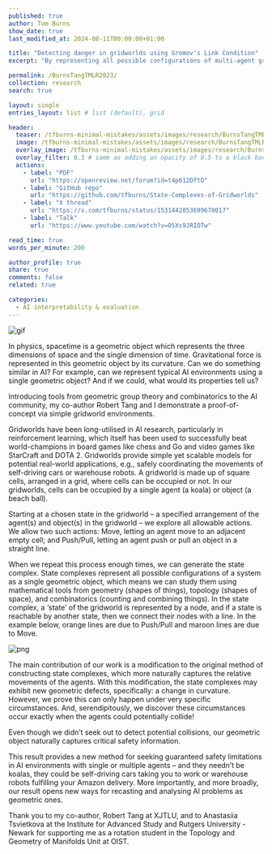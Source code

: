 ```yaml
---
published: true
author: Tom Burns
show_date: true
last_modified_at: 2024-08-11T00:00:00+01:00

title: "Detecting danger in gridworlds using Gromov's Link Condition"
excerpt: "By representing all possible configurations of multi-agent gridworlds as a single geometric space, we show positive curvature detects potential collisions."

permalink: /BurnsTangTMLR2023/
collection: research
search: true

layout: single
entries_layout: list # list (default), grid

header:
  teaser: /tfburns-minimal-mistakes/assets/images/research/BurnsTangTMLR2023/petal-walk-th.PNG
  image: /tfburns-minimal-mistakes/assets/images/research/BurnsTangTMLR2023/petal-walk.PNG
  overlay_image: /tfburns-minimal-mistakes/assets/images/research/BurnsTangTMLR2023/petal-walk.PNG
  overlay_filter: 0.3 # same as adding an opacity of 0.5 to a black background
  actions:
    - label: "PDF"
      url: "https://openreview.net/forum?id=t4p612DftO"
	- label: "GitHub repo"
      url: "https://github.com/tfburns/State-Complexes-of-Gridworlds"
	- label: "X thread"
      url: "https://x.com/tfburns/status/1531442853699670017"
	- label: "Talk"
      url: "https://www.youtube.com/watch?v=O5Xs9JRIOTw"

read_time: true
words_per_minute: 200

author_profile: true
share: true
comments: false
related: true

categories:
  - AI interpretability & evaluation
---
```


![gif](/tfburns-minimal-mistakes/assets/images/research/BurnsTangTMLR2023/koala-ball-playing.gif)

In physics, spacetime is a geometric object which represents the three dimensions of space and the single dimension of time. Gravitational force is represented in this geometric object by its curvature. Can we do something similar in AI? For example, can we represent typical AI environments using a single geometric object? And if we could, what would its properties tell us?

Introducing tools from geometric group theory and combinatorics to the AI community, my co-author Robert Tang and I demonstrate a proof-of-concept via simple gridworld environments.

Gridworlds have been long-utilised in AI research, particularly in reinforcement learning, which itself has been used to successfully beat world-champions in board games like chess and Go and video games like StarCraft and DOTA 2. Gridworlds provide simple yet scalable models for potential real-world applications, e.g., safely coordinating the movements of self-driving cars or warehouse robots. A gridworld is made up of square cells, arranged in a grid, where cells can be occupied or not. In our gridworlds, cells can be occupied by a single agent (a koala) or object (a beach ball).

Starting at a chosen state in the gridworld – a specified arrangement of the agent(s) and object(s) in the gridworld – we explore all allowable actions. We allow two such actions: Move, letting an agent move to an adjacent empty cell; and Push/Pull, letting an agent push or pull an object in a straight line.

When we repeat this process enough times, we can generate the state complex. State complexes represent all possible configurations of a system as a single geometric object, which means we can study them using mathematical tools from geometry (shapes of things), topology (shapes of space), and combinatorics (counting and combining things). In the state complex, a ‘state’ of the gridworld is represented by a node, and if a state is reachable by another state, then we connect their nodes with a line. In the example below, orange lines are due to Push/Pull and maroon lines are due to Move.

![png](/tfburns-minimal-mistakes/assets/images/research/BurnsTangTMLR2023/staircase_v3_whitebg.PNG)

The main contribution of our work is a modification to the original method of constructing state complexes, which more naturally captures the relative movements of the agents. With this modification, the state complexes may exhibit new geometric defects, specifically: a change in curvature. However, we prove this can only happen under very specific circumstances. And, serendipitously, we discover these circumstances occur exactly when the agents could potentially collide!

Even though we didn’t seek out to detect potential collisions, our geometric object naturally captures critical safety information.

This result provides a new method for seeking guaranteed safety limitations in AI environments with single or multiple agents – and they needn’t be koalas, they could be self-driving cars taking you to work or warehouse robots fulfilling your Amazon delivery. More importantly, and more broadly, our result opens new ways for recasting and analysing AI problems as geometric ones.

Thank you to my co-author, Robert Tang at XJTLU, and to Anastasiia Tsvietkova at the Institute for Advanced Study and Rutgers University - Newark for supporting me as a rotation student in the Topology and Geometry of Manifolds Unit at OIST.

